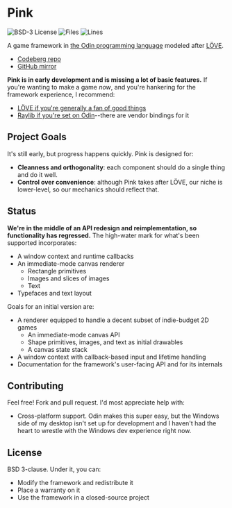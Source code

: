 # Pink

![BSD-3 License](https://img.shields.io/badge/license-BSD--3-green.svg)
![Files](https://img.shields.io/github/directory-file-count/spindlebink/pink/pink)
![Lines](https://img.shields.io/tokei/lines/github.com/spindlebink/pink)

A game framework in [the Odin programming language](https://odin-lang.org) modeled after [LÖVE](https://love2d.org).

* [Codeberg repo](https://codeberg.org/spindlebink/pink)
* [GitHub mirror](https://github.com/spindlebink/pink)

**Pink is in early development and is missing a lot of basic features.** If you're wanting to make a game *now*, and you're hankering for the framework experience, I recommend:

* [LÖVE if you're generally a fan of good things](https://love2d.org)
* [Raylib if you're set on Odin](https://pkg.odin-lang.org/vendor/raylib/)--there are vendor bindings for it

## Project Goals

It's still early, but progress happens quickly. Pink is designed for:

* **Cleanness and orthogonality**: each component should do a single thing and do it well.
* **Control over convenience**: although Pink takes after LÖVE, our niche is lower-level, so our mechanics should reflect that.

## Status

**We're in the middle of an API redesign and reimplementation, so functionality has regressed.** The high-water mark for what's been supported incorporates:

* A window context and runtime callbacks
* An immediate-mode canvas renderer
  * Rectangle primitives
  * Images and slices of images
  * Text
* Typefaces and text layout

Goals for an initial version are:

* A renderer equipped to handle a decent subset of indie-budget 2D games
  * An immediate-mode canvas API
  * Shape primitives, images, and text as initial drawables
  * A canvas state stack
* A window context with callback-based input and lifetime handling
* Documentation for the framework's user-facing API and for its internals

## Contributing

Feel free! Fork and pull request. I'd most appreciate help with:

* Cross-platform support. Odin makes this super easy, but the Windows side of my desktop isn't set up for development and I haven't had the heart to wrestle with the Windows dev experience right now.

## License

BSD 3-clause. Under it, you can:
* Modify the framework and redistribute it
* Place a warranty on it
* Use the framework in a closed-source project
